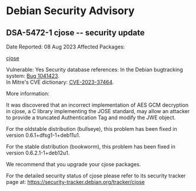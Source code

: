 
Debian Security Advisory
========================


DSA-5472-1 cjose -- security update
-----------------------------------



Date Reported:
08 Aug 2023
Affected Packages:

[cjose](https://packages.debian.org/src:cjose)

Vulnerable:
Yes
Security database references:
In the Debian bugtracking system: [Bug 1041423](https://bugs.debian.org/cgi-bin/bugreport.cgi?bug=1041423).  
In Mitre's CVE dictionary: [CVE-2023-37464](https://security-tracker.debian.org/tracker/CVE-2023-37464).  

More information:

It was discovered that an incorrect implementation of AES GCM decryption
in cjose, a C library implementing the JOSE standard, may allow an attacker
to provide a truncated Authentication Tag and modify the JWE object.


For the oldstable distribution (bullseye), this problem has been fixed
in version 0.6.1+dfsg1-1+deb11u1.


For the stable distribution (bookworm), this problem has been fixed in
version 0.6.2.1-1+deb12u1.


We recommend that you upgrade your cjose packages.


For the detailed security status of cjose please refer to
its security tracker page at:
<https://security-tracker.debian.org/tracker/cjose>





